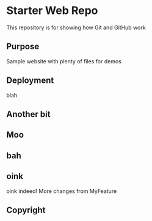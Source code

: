 # Starter Web Repo

This repository is for showing how Git and GitHub work

## Purpose

Sample website with plenty of files for demos

## Deployment

blah

## Another bit

## Moo

## bah

## oink
oink indeed! More changes from MyFeature

## Copyright
